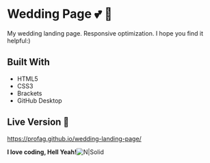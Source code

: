  # Wedding Page :two_hearts: :couple:
My wedding landing page. Responsive optimization. I hope you find it helpful:) 

## Built With 

  - HTML5
 - CSS3
 - Brackets
 - GitHub Desktop
 
## Live Version :link:

https://profag.github.io/wedding-landing-page/

**I love coding, Hell Yeah!**![N|Solid](https://i.imgur.com/IT2vqfH.png)
